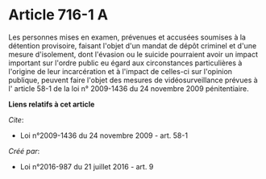 # Article 716-1 A

Les personnes mises en examen, prévenues et accusées soumises à la détention provisoire, faisant l'objet d'un mandat de dépôt
criminel et d'une mesure d'isolement, dont l'évasion ou le suicide pourraient avoir un impact important sur l'ordre public eu
égard aux circonstances particulières à l'origine de leur incarcération et à l'impact de celles-ci sur l'opinion publique,
peuvent faire l'objet des mesures de vidéosurveillance prévues à l' article 58-1 de la loi n° 2009-1436 du 24 novembre 2009
pénitentiaire.

**Liens relatifs à cet article**

_Cite_:

  - Loi n°2009-1436 du 24 novembre 2009 - art. 58-1

_Créé par_:

  - Loi n°2016-987 du 21 juillet 2016 - art. 9
